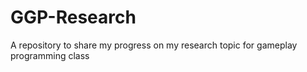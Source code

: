 # GGP-Research
A repository to share my progress on my research topic for gameplay programming class

